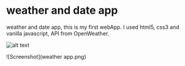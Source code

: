 # weather and date app
weather and date app, this is my first webApp.
I used html5, css3 and vanilla javascript, API from OpenWeather.

![alt text](https://github.com/amitko92/weatherAndDate_app/blob/master/image.jpg?raw=true)

![Screenshot](weather app.png)
